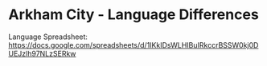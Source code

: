 # Arkham City - Language Differences

Language Spreadsheet: https://docs.google.com/spreadsheets/d/1IKkIDsWLHIBuIRkccrBSSW0kj0DUEJzlh97NLzSERkw